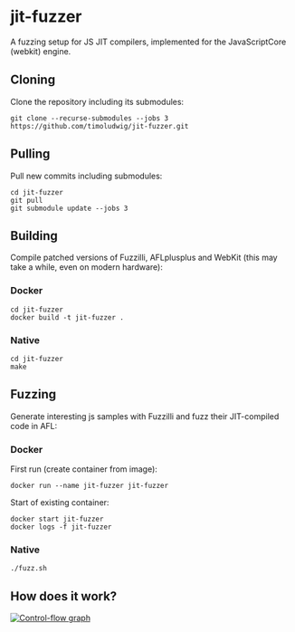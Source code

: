 # jit-fuzzer
A fuzzing setup for JS JIT compilers, implemented for the JavaScriptCore (webkit) engine.

## Cloning
Clone the repository including its submodules:
```
git clone --recurse-submodules --jobs 3 https://github.com/timoludwig/jit-fuzzer.git
```

## Pulling
Pull new commits including submodules:
```
cd jit-fuzzer
git pull
git submodule update --jobs 3
```

## Building
Compile patched versions of Fuzzilli, AFLplusplus and WebKit (this may take a while, even on modern hardware):

### Docker
```
cd jit-fuzzer
docker build -t jit-fuzzer .
```

### Native
```
cd jit-fuzzer
make
```

## Fuzzing
Generate interesting js samples with Fuzzilli and fuzz their JIT-compiled code in AFL:

### Docker
First run (create container from image):
```
docker run --name jit-fuzzer jit-fuzzer
```

Start of existing container:
```
docker start jit-fuzzer
docker logs -f jit-fuzzer
```

### Native
```
./fuzz.sh
```

## How does it work?
[![Control-flow graph](https://github.com/timoludwig/jit-fuzzer/raw/assets/jit-fuzzer.svg)](https://github.com/timoludwig/jit-fuzzer/blob/assets/jit-fuzzer.svg)
